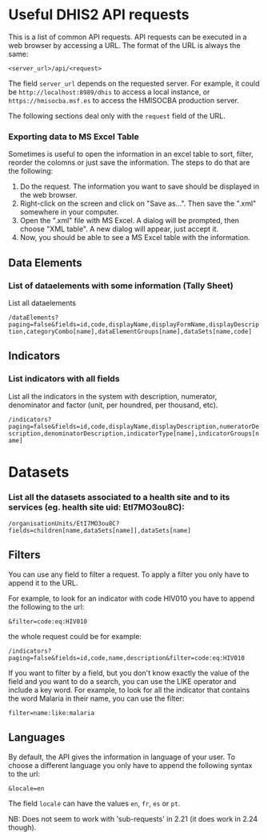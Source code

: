 # Useful DHIS2 API requests

This is a list of common API requests. API requests can be executed in a web browser by accessing a URL. The format of the URL is always the same:

`<server_url>/api/<request>`

The field `server_url` depends on the requested server. For example, it could be `http://localhost:8989/dhis` to access a local instance, or `https://hmisocba.msf.es` to access the HMISOCBA production server.

The following sections deal only with the `request` field of the URL.

### Exporting data to MS Excel Table
Sometimes is useful to open the information in an excel table to sort, filter, reorder the colomns or just save the information. The steps to do that are the following:

1. Do the request. The information you want to save should be displayed in the web browser.
2. Right-click on the screen and click on "Save as...". Then save the ".xml" somewhere in your computer.
3. Open the ".xml" file with MS Excel. A dialog will be prompted, then choose "XML table". A new dialog will appear, just accept it.
4. Now, you should be able to see a MS Excel table with the information.

## Data Elements
### List of dataelements with some information (Tally Sheet)
List all dataelements

`/dataElements?paging=false&fields=id,code,displayName,displayFormName,displayDescription,categoryCombo[name],dataElementGroups[name],dataSets[name,code]`

## Indicators
### List indicators with all fields
List all the indicators in the system with description, numerator, denominator and factor (unit, per houndred, per thousand, etc).

`/indicators?paging=false&fields=id,code,displayName,displayDescription,numeratorDescription,denominatorDescription,indicatorType[name],indicatorGroups[name]`

# Datasets
### List all the datasets associated to a health site and to its services (eg. health site uid: EtI7MO3ou8C):
`/organisationUnits/EtI7MO3ou8C?fields=children[name,dataSets[name]],dataSets[name]`

## Filters
You can use any field to filter a request. To apply a filter you only have to append it to the URL.

For example, to look for an indicator with code HIV010 you have to append the following to the url:

`&filter=code:eq:HIV010`

the whole request could be for example:

`/indicators?paging=false&fields=id,code,name,description&filter=code:eq:HIV010`

If you want to filter by a field, but you don't know exactly the value of the field and you want to do a search, you can use the LIKE operator and include a key word. For example, to look for all the indicator that contains the word Malaria in their name, you can use the filter:

`filter=name:like:malaria`

## Languages
By default, the API gives the information in language of your user. To choose a different language you only have to append the following syntax to the url:

`&locale=en`

The field `locale` can have the values `en`, `fr`, `es` or `pt`.

NB: Does not seem to work with 'sub-requests' in 2.21 (it does work in 2.24 though).
